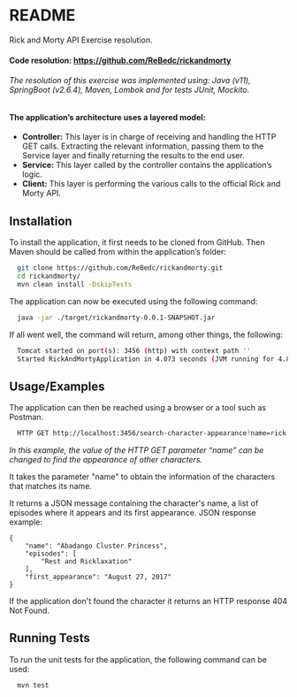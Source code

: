 
# README

Rick and Morty API Exercise resolution.
#### Code resolution: https://github.com/ReBedc/rickandmorty

###### The resolution of this exercise was implemented using: Java (v11), SpringBoot (v2.6.4), Maven, Lombok and for tests JUnit, Mockito.







#### The application’s architecture uses a layered model:


- **Controller:** This layer is in charge of receiving and handling the HTTP GET calls. Extracting the relevant information, passing them to the Service layer and finally returning the results to the end user. 
- **Service:** This layer called by the controller contains the application’s logic.
- **Client:** This layer is performing the various calls to the official Rick and Morty API.



## Installation

To install the application, it first needs to be cloned from GitHub. Then Maven should be called from within the application’s folder:
```bash
  git clone https://github.com/ReBedc/rickandmorty.git
  cd rickandmorty/
  mvn clean install -DskipTests

```
The application can now be executed using the following command:

```bash
  java -jar ./target/rickandmorty-0.0.1-SNAPSHOT.jar
```

If all went well, the command will return, among other things, the following:
```bash
  Tomcat started on port(s): 3456 (http) with context path ''
  Started RickAndMortyApplication in 4.073 seconds (JVM running for 4.841)
```
    
## Usage/Examples

The application can then be reached using a browser or a tool such as Postman.
```bash
  HTTP GET http://localhost:3456/search-character-appearance?name=rick 
```
*In this example, the value of the HTTP GET parameter “name” can be changed to find the appearance of other characters.*

It takes the parameter "name" to obtain the information of the characters that matches its name.

It returns a JSON message containing the character's name, a list of episodes where it appears and its first appearance.
JSON response example:
```
{
    "name": "Abadango Cluster Princess",
    "episodes": [
        "Rest and Ricklaxation"
    ],
    "first_appearance": "August 27, 2017"
}
```
If the application don't found the character it returns an HTTP response 404 Not Found.


 


## Running Tests

To run the unit tests for the application, the following command can be used:

```bash
  mvn test
```

